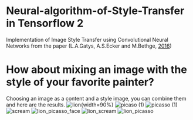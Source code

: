 # Neural-algorithm-of-Style-Transfer in Tensorflow 2

Implementation of Image Style Transfer using Convolutional Neural Networks from the paper (L.A.Gatys, A.S.Ecker and M.Bethge, [2016](https://openaccess.thecvf.com/content_cvpr_2016/html/Gatys_Image_Style_Transfer_CVPR_2016_paper.html))

# How about mixing an image with the style of your favorite painter?

Choosing an image as a content and a style image, you can combine them and here are the results.
![lion](https://user-images.githubusercontent.com/118340733/203806431-f3bb8c81-3919-4cc3-878a-9ed93023b076.jpg){width=90%}
![picaso (1)](https://user-images.githubusercontent.com/118340733/203806448-cab4faee-3aa7-4ab4-b3e5-aaed88ce0d8b.jpg)
![picasso (1)](https://user-images.githubusercontent.com/118340733/203806462-e6266319-66a7-4b4b-8c4a-7c1b10836272.jpg)
![scream](https://user-images.githubusercontent.com/118340733/203806473-5b8ec61a-4cfd-46c7-8244-c1a84b54d5cb.jpg)
![lion_picasso_face](https://user-images.githubusercontent.com/118340733/203806509-fa920f5a-586f-49c3-b4ee-47d9fb24952f.jpg)
![lion_scream](https://user-images.githubusercontent.com/118340733/203806544-753fb025-2de4-47e4-a404-f2ccf7f37ced.jpg)
![lion_picasso](https://user-images.githubusercontent.com/118340733/203806667-e82f48f8-c62c-435d-8b80-70b499398783.jpg)
